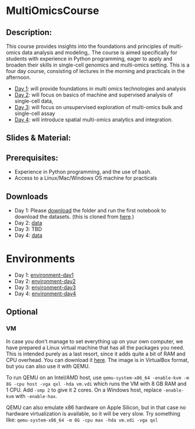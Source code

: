 # MultiOmicsCourse

## Description:
This course provides insights into the foundations and principles of multi-omics data analysis and modeling,. The course is aimed specifically for students with experience in Python programming, eager to apply and broaden their skills in single-cell genomics and multi-omics  setting. This is a four day course, consisting of lectures in the morning and practicals in the afternoon.

- [Day 1](day1/):  will provide foundations in multi omics technologies and analysis
- [Day 2](day2/):  will focus on basics of machine and supervised analysis of single-cell data,
- [Day 3](day3/):  will focus on unsupervised exploration of multi-omics bulk and single-cell assay
- [Day 4](day4/):  will introduce spatial multi-omics analytics and integration.



## Slides & Material:


## Prerequisites:

* Experience in Python programming, and the use of bash.
* Access to a Linux/Mac/Windows OS machine for practicals

## Downloads
* Day 1: Please [download](https://drive.google.com/drive/folders/17sufCcvtCAbaBn5MfKr5ZxWdz2ilXL51?usp=drive_link) the folder and run the first notebook to download the datasets.  (this is cloned from [here](https://github.com/NBISweden/workshop-scRNAseq).)
* Day 2: [data](https://hub.dkfz.de/s/JWBprGiT6MELiDN)
* Day 3: TBD
* Day 4: [data](https://hub.dkfz.de/s/WxptQkKEb36EnAP)

# Environments
* Day 1: [environment-day1](environments/day1.yml)
* Day 2: [environment-day2](environments/day2.yml)
* Day 3: [environment-day3](environments/day3.yml)
* Day 4: [environment-day4](environments/day4.yml)

## Optional
### VM
In case you don't manage to set everything up on your own computer, we have prepared a Linux virtual machine that has all the packages you need.
This is intended purely as a last resort, since it adds quite a bit of RAM and CPU overhead.
You can download it [here](https://drive.google.com/file/d/1-9iBqS1XzWvGqPUxMfsoi4Gk-f-fE4GB/view?usp=sharing).
The image is in VirtualBox format, but you can also use it with QEMU.

To run QEMU on an Intel/AMD host, use `qemu-system-x86_64 -enable-kvm -m 8G -cpu host -vga qxl -hda vm.vdi` which runs the VM with 8 GB RAM and 1 CPU.
Add `-smp 2` to give it 2 cores.
On a Windows host, replace `-enable-kvm` with `-enable-hax`.

QEMU can also emulate x86 hardware on Apple Silicon, but in that case no hardware virtualization is available, so it will be very slow. Try something like:
`qemu-system-x86_64 -m 8G -cpu max -hda vm.vdi -vga qxl`
